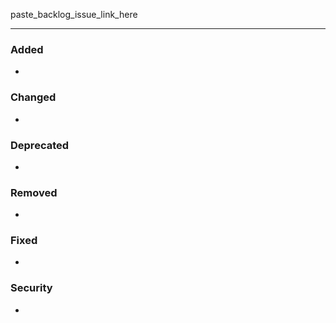 paste_backlog_issue_link_here

---

### Added
- 

### Changed
-

### Deprecated
-

### Removed
-

### Fixed
- 

### Security
-
